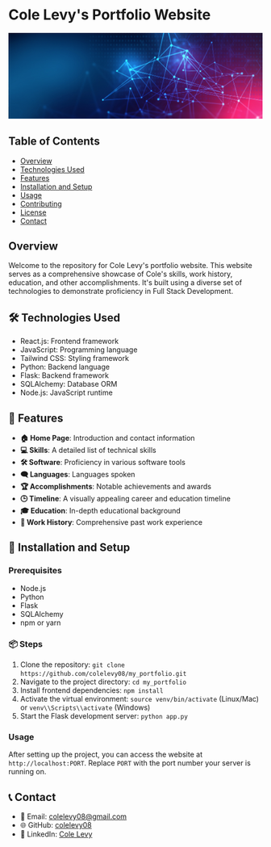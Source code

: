# Cole Levy's Portfolio Website

![Portfolio Banner](https://github.com/colelevy08/my_portfolio/blob/Banner/banner-industry-tech.jpg) 

## Table of Contents
- [Overview](#overview)
- [Technologies Used](#technologies-used)
- [Features](#features)
- [Installation and Setup](#installation-and-setup)
- [Usage](#usage)
- [Contributing](#contributing)
- [License](#license)
- [Contact](#contact)

## Overview
Welcome to the repository for Cole Levy's portfolio website. This website serves as a comprehensive showcase of Cole's skills, work history, education, and other accomplishments. It's built using a diverse set of technologies to demonstrate proficiency in Full Stack Development.

## 🛠 Technologies Used
- React.js: Frontend framework
- JavaScript: Programming language
- Tailwind CSS: Styling framework
- Python: Backend language
- Flask: Backend framework
- SQLAlchemy: Database ORM
- Node.js: JavaScript runtime

## 🌟 Features
- **🏠 Home Page**: Introduction and contact information
- **💻 Skills**: A detailed list of technical skills
- **🛠 Software**: Proficiency in various software tools
- **🗨 Languages**: Languages spoken
- **🏆 Accomplishments**: Notable achievements and awards
- **🕒 Timeline**: A visually appealing career and education timeline
- **🎓 Education**: In-depth educational background
- **👔 Work History**: Comprehensive past work experience

## 🚀 Installation and Setup

### Prerequisites
- Node.js
- Python
- Flask
- SQLAlchemy
- npm or yarn

### 📦 Steps
1. Clone the repository: `git clone https://github.com/colelevy08/my_portfolio.git`
2. Navigate to the project directory: `cd my_portfolio`
3. Install frontend dependencies: `npm install`
4. Activate the virtual environment: `source venv/bin/activate` (Linux/Mac) or `venv\\Scripts\\activate` (Windows)
5. Start the Flask development server: `python app.py`


### Usage
After setting up the project, you can access the website at `http://localhost:PORT`. Replace `PORT` with the port number your server is running on.

## 📞 Contact
- 📧 Email: [colelevy08@gmail.com](mailto:colelevy08@gmail.com)
- 🌐 GitHub: [colelevy08](https://github.com/colelevy08)
- 📱 LinkedIn: [Cole Levy](https://www.linkedin.com/in/colelevy)

